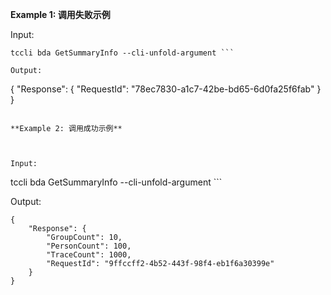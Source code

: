 **Example 1: 调用失败示例**



Input: 

```
tccli bda GetSummaryInfo --cli-unfold-argument ```

Output: 
```
{
    "Response": {
        "RequestId": "78ec7830-a1c7-42be-bd65-6d0fa25f6fab"
    }
}
```

**Example 2: 调用成功示例**



Input: 

```
tccli bda GetSummaryInfo --cli-unfold-argument ```

Output: 
```
{
    "Response": {
        "GroupCount": 10,
        "PersonCount": 100,
        "TraceCount": 1000,
        "RequestId": "9ffccff2-4b52-443f-98f4-eb1f6a30399e"
    }
}
```

